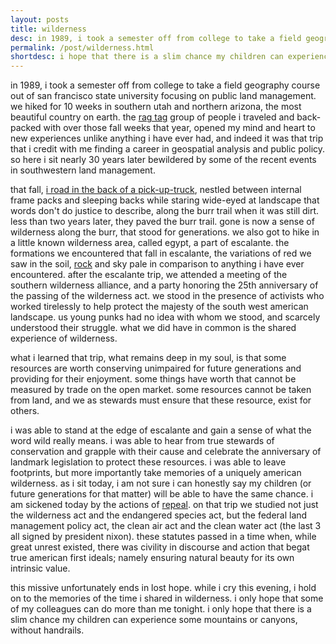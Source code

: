 ```yaml
---
layout: posts
title: wilderness
desc: in 1989, i took a semester off from college to take a field geography course out of san francisco state university focusing on public land management.  we hiked for 10 weeks in southern utah and northern arizona, the most beautiful country on earth.
permalink: /post/wilderness.html
shortdesc: i hope that there is a slim chance my children can experience some mountains or canyons, without handrails.
---
```


in 1989, i took a semester off from college to take a field geography course out of san francisco state university focusing on public land management.  we hiked for 10 weeks in southern utah and northern arizona, the most beautiful country on earth.  the [rag tag](../images/p20171204-wilderness/ragtag.jpg) group of people i traveled and back-packed with over those fall weeks that year, opened my mind and heart to new experiences unlike anything i have ever had, and indeed it was that trip that i credit with me finding a career in geospatial analysis and public policy.  so here i sit nearly 30 years later bewildered by some of the recent events in southwestern land management.  

that fall, [i road in the back of a pick-up-truck](../images/p20171204-wilderness/mike_truck.jpg), nestled between internal frame packs and sleeping backs while staring wide-eyed at landscape that words don't do justice to describe, along the burr trail when it was still dirt.  less than two years later, they paved the burr trail.  gone is now a sense of wilderness along the burr, that stood for generations.  we also got to hike in a little known wilderness area, called egypt, a part of escalante.  the formations we encountered that fall in escalante, the variations of red we saw in the soil, [rock](../images/p20171204-wilderness/red.jpg) and sky pale in comparison to anything i have ever encountered.  after the escalante trip, we attended a meeting of the southern wilderness alliance, and a party honoring the 25th anniversary of the passing of the wilderness act.  we stood in the presence of activists who worked tirelessly to help protect the majesty of the south west american landscape.  us young punks had no idea with whom we stood, and scarcely understood their struggle.  what we did have in common is the shared experience of wilderness.

what i learned that trip, what remains deep in my soul, is that some resources are worth conserving unimpaired for future generations and providing for their enjoyment.  some things have worth that cannot be measured by trade on the open market.  some resources cannot be taken from land, and we as stewards must ensure that these resource, exist for others.  

i was able to stand at the edge of escalante and gain a sense of what the word wild really means.   i was able to hear from true stewards of conservation and grapple with their cause and celebrate the anniversary of landmark legislation to protect these resources.  i was able to leave footprints, but more importantly take memories of a uniquely american wilderness.  as i sit today, i am not sure i can honestly say my children (or future generations for that matter) will be able to have the same chance.  i am sickened today by the actions of [repeal](https://www.washingtonpost.com/politics/trump-scales-back-two-huge-national-monuments-in-utah-drawing-praise-and-protests/2017/12/04/758c85c6-d908-11e7-b1a8-62589434a581_story.html?hpid=hp_hp-top-table-main_trump-monuments-255pm%3Ahomepage%2Fstory&utm_term=.d5fe26b6b108). on that trip we studied not just the wilderness act and the endangered species act, but the federal land management policy act, the clean air act and the clean water act (the last 3 all signed by president nixon).  these statutes passed in a time when, while great unrest existed, there was civility in discourse and action that begat true american first ideals; namely ensuring natural beauty for its own intrinsic value.

this missive unfortunately ends in lost hope.  while i cry this evening, i hold on to the memories of the time i shared in wilderness.  i only hope that some of my colleagues can do more than me tonight.  i only hope that there is a slim chance my children can experience some mountains or canyons, without handrails.

